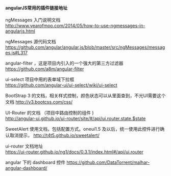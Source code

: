 #### angularJS常用的插件链接地址

ngMessages 入门说明文档  
http://www.yearofmoo.com/2014/05/how-to-use-ngmessages-in-angularjs.html

ngMessages 源代码文档  
https://github.com/angular/angular.js/blob/master/src/ngMessages/messages.js#L317 

angular-filter ，这是项目内引入的一个强大的第三方过滤器  
 https://github.com/a8m/angular-filter

ui-select  项目中用的表单域下拉框  
https://github.com/angular-ui/ui-select/wiki/ui-select

BootStrap 3 的文档，相关样式控制，颜色状态可以从里面查到，不光UI需要这个文档 
http://v3.bootcss.com/css/

UI-Router 的文档 （项目中路由控制的组件 )  
http://angular-ui.github.io/ui-router/site/#/api/ui.router.state.$state

SweetAlert 使用文档，包括配置方式。oneui1.5 及以后，统一使用此控件进行确认取消提示，
 http://t4t5.github.io/sweetalert/

ui-router 文档地址   
https://ui-router.github.io/ng1/docs/0.3.1/index.html#/api/ui.router

angular 下的 dashboard 控件 
https://github.com/DataTorrent/malhar-angular-dashboard/